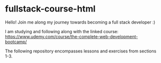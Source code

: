 # fullstack-course-html

Hello! Join me along my journey towards becoming a full stack developer :)

I am studying and following along with the linked course: https://www.udemy.com/course/the-complete-web-development-bootcamp/ 

The following repository encompasses lessons and exercises from sections 1-3.
